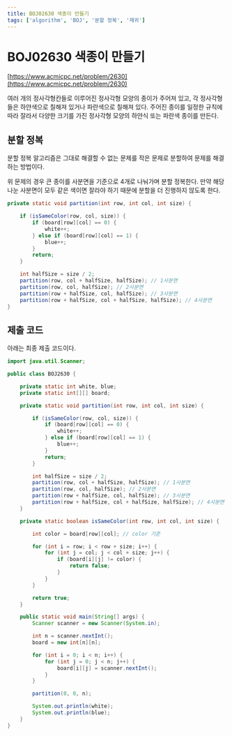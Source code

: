```yaml
---
title: BOJ02630 색종이 만들기
tags: ['algorithm', 'BOJ', '분할 정복', '재귀']
---
```


# BOJ02630 색종이 만들기

[https://www.acmicpc.net/problem/2630](https://www.acmicpc.net/problem/2630)

여러 개의 정사각형칸들로 이루어진 정사각형 모양의 종이가 주어져 있고, 각 정사각형들은 하얀색으로 칠해져 있거나 파란색으로 칠해져 있다. 주어진 종이를 일정한 규칙에 따라 잘라서 다양한 크기를 가진 정사각형 모양의 하얀식 또는 파란색 종이를 만든다.

## 분할 정복

분할 정복 알고리즘은 그대로 해결할 수 없는 문제를 작은 문제로 분할하여 문제를 해결하는 방법이다.

위 문제의 경우 큰 종이를 사분면을 기준으로 4개로 나눠가며 분할 정복한다. 만약 해당 나눈 사분면이 모두 같은 색이면 잘라야 하기 때문에 분할을 더 진행하지 않도록 한다.

```java
private static void partition(int row, int col, int size) {

    if (isSameColor(row, col, size)) {
        if (board[row][col] == 0) {
            white++;
        } else if (board[row][col] == 1) {
            blue++;
        }
        return;
    }

    int halfSize = size / 2;
    partition(row, col + halfSize, halfSize); // 1사분면
    partition(row, col, halfSize); // 2사분면
    partition(row + halfSize, col, halfSize); // 3사분면
    partition(row + halfSize, col + halfSize, halfSize); // 4사분면
}
```

## 제출 코드

아래는 최종 제출 코드이다.

```java
import java.util.Scanner;

public class BOJ2630 {

    private static int white, blue;
    private static int[][] board;

    private static void partition(int row, int col, int size) {

        if (isSameColor(row, col, size)) {
            if (board[row][col] == 0) {
                white++;
            } else if (board[row][col] == 1) {
                blue++;
            }
            return;
        }

        int halfSize = size / 2;
        partition(row, col + halfSize, halfSize); // 1사분면
        partition(row, col, halfSize); // 2사분면
        partition(row + halfSize, col, halfSize); // 3사분면
        partition(row + halfSize, col + halfSize, halfSize); // 4사분면
    }

    private static boolean isSameColor(int row, int col, int size) {

        int color = board[row][col]; // color 기준

        for (int i = row; i < row + size; i++) {
            for (int j = col; j < col + size; j++) {
                if (board[i][j] != color) {
                    return false;
                }
            }
        }

        return true;
    }

    public static void main(String[] args) {
        Scanner scanner = new Scanner(System.in);

        int n = scanner.nextInt();
        board = new int[n][n];

        for (int i = 0; i < n; i++) {
            for (int j = 0; j < n; j++) {
                board[i][j] = scanner.nextInt();
            }
        }

        partition(0, 0, n);

        System.out.println(white);
        System.out.println(blue);
    }
}
```

<TagLinks />
